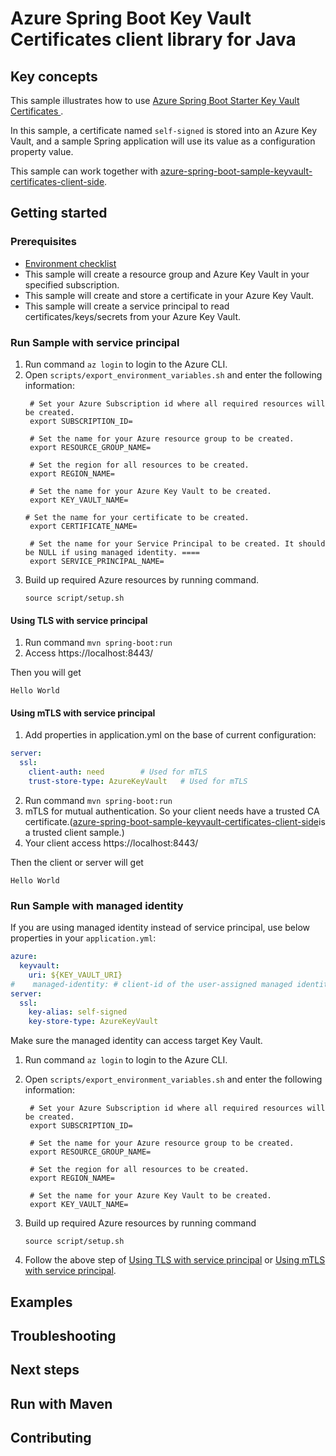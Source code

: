 # Azure Spring Boot Key Vault Certificates client library for Java

## Key concepts
This sample illustrates how to use [Azure Spring Boot Starter Key Vault Certificates ][azure_spring_boot_starter_key_vault_certificates].

In this sample, a certificate named `self-signed` is stored into an Azure Key Vault, and a sample Spring application will use its value as a configuration property value.

This sample can work together with [azure-spring-boot-sample-keyvault-certificates-client-side].

## Getting started

### Prerequisites
- [Environment checklist][environment_checklist]
- This sample will create a resource group and Azure Key Vault in your specified subscription. 
- This sample will create and store a certificate in your Azure Key Vault.
- This sample will create a service principal to read certificates/keys/secrets from your Azure Key Vault.

### Run Sample with service principal
1. Run command `az login` to login to the Azure CLI.
1. Open `scripts/export_environment_variables.sh` and enter the following information:
   ```
    # Set your Azure Subscription id where all required resources will be created.
    export SUBSCRIPTION_ID=
    
    # Set the name for your Azure resource group to be created.
    export RESOURCE_GROUP_NAME=
    
    # Set the region for all resources to be created.
    export REGION_NAME=
    
    # Set the name for your Azure Key Vault to be created.
    export KEY_VAULT_NAME=
   
   # Set the name for your certificate to be created.
    export CERTIFICATE_NAME=
    
    # Set the name for your Service Principal to be created. It should be NULL if using managed identity. ====
    export SERVICE_PRINCIPAL_NAME=
   ```
1. Build up required Azure resources by running command. 
   ```
   source script/setup.sh
   ```
#### Using TLS with service principal
1. Run command `mvn spring-boot:run`
1. Access https://localhost:8443/

Then you will get
```text
Hello World
``` 

#### Using mTLS with service principal

1. Add properties in application.yml on the base of current configuration:
```yaml
server:
  ssl:
    client-auth: need        # Used for mTLS
    trust-store-type: AzureKeyVault   # Used for mTLS   
```
2. Run command `mvn spring-boot:run`
1. mTLS for mutual authentication. So your client needs have a trusted CA certificate.([azure-spring-boot-sample-keyvault-certificates-client-side]is a trusted client sample.)
1. Your client access https://localhost:8443/

Then the client or server will get
```text
Hello World
``` 
### Run Sample with managed identity
If you are using managed identity instead of service principal, use below properties in your `application.yml`:

```yaml
azure:
  keyvault:
    uri: ${KEY_VAULT_URI}
#    managed-identity: # client-id of the user-assigned managed identity to use. If empty, then system-assigned managed identity will be used.
server:
  ssl:
    key-alias: self-signed
    key-store-type: AzureKeyVault
```
Make sure the managed identity can access target Key Vault.

1. Run command `az login` to login to the Azure CLI.
1. Open `scripts/export_environment_variables.sh` and enter the following information:
   ```
    # Set your Azure Subscription id where all required resources will be created.
    export SUBSCRIPTION_ID=
    
    # Set the name for your Azure resource group to be created.
    export RESOURCE_GROUP_NAME=
    
    # Set the region for all resources to be created.
    export REGION_NAME=
    
    # Set the name for your Azure Key Vault to be created.
    export KEY_VAULT_NAME=
   ```
1. Build up required Azure resources by running command
   ```
   source script/setup.sh
   ```

1. Follow the above step of [Using TLS with service principal](#using-tls-with-service-principal) or [Using mTLS with service principal](#using-mTLS-with-service-principal).

## Examples
## Troubleshooting
## Next steps
## Run with Maven
## Contributing

<!-- LINKS -->
[environment_checklist]: https://github.com/Azure/azure-sdk-for-java/blob/master/sdk/spring/ENVIRONMENT_CHECKLIST.md#ready-to-run-checklist
[azure_spring_boot_starter_key_vault_certificates]: https://github.com/Azure/azure-sdk-for-java/blob/master/sdk/spring/azure-spring-boot-starter-keyvault-certificates/README.md
[steps_to_store_certificate]: https://github.com/Azure/azure-sdk-for-java/blob/master/sdk/spring/azure-spring-boot-starter-keyvault-certificates/README.md#creating-an-azure-key-vault
[azure-spring-boot-sample-keyvault-certificates-client-side]: https://github.com/Azure/azure-sdk-for-java/blob/master/sdk/spring/azure-spring-boot-samples/azure-spring-boot-sample-keyvault-certificates-client-side
